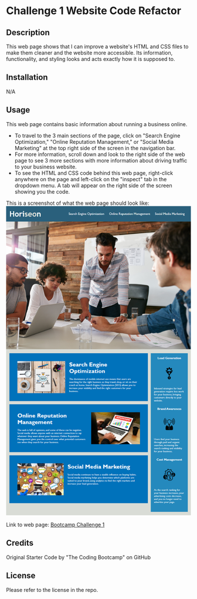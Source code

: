 # Challenge 1 Website Code Refactor

## Description

This web page shows that I can improve a website's HTML and CSS files to make them cleaner and the website more accessible. Its information, functionality, and styling looks and acts exactly how it is supposed to.

## Installation

N/A

## Usage

This web page contains basic information about running a business online.

- To travel to the 3 main sections of the page, click on "Search Engine Optimization," "Online Reputation Management," or "Social Media Marketing" at the top right side of the screen in the navigation bar.
- For more information, scroll down and look to the right side of the web page to see 3 more sections with more information about driving traffic to your business website.
- To see the HTML and CSS code behind this web page, right-click anywhere on the page and left-click on the "inspect" tab in the dropdown menu. A tab will appear on the right side of the screen showing you the code.

This is a screenshot of what the web page should look like:
![Alt Website Image](01-html-css-git-homework-demo.png)

Link to web page: [Bootcamp Challenge 1](https://jenryhenry.github.io/Bootcamp-Challenge-1-Joseph-Henry/)

## Credits

Original Starter Code by "The Coding Bootcamp" on GitHub

## License

Please refer to the license in the repo.
